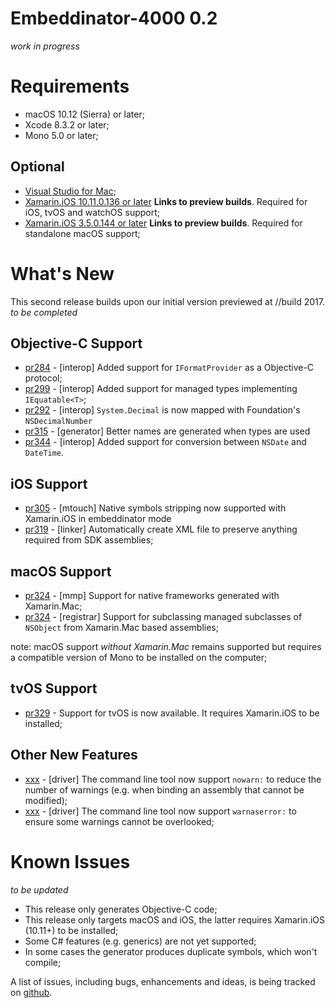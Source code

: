 # Embeddinator-4000 0.2

_work in progress_


Requirements
============

* macOS 10.12 (Sierra) or later;
* Xcode 8.3.2 or later;
* Mono 5.0 or later;

Optional
--------

* [Visual Studio for Mac](https://www.visualstudio.com/vs/visual-studio-mac/);
* [Xamarin.iOS 10.11.0.136 or later](https://jenkins.mono-project.com/view/Xamarin.MaciOS/job/xamarin-macios-builds-master/) **Links to preview builds**. Required for iOS, tvOS and watchOS support;
* [Xamarin.iOS 3.5.0.144 or later](https://jenkins.mono-project.com/view/Xamarin.MaciOS/job/xamarin-macios-builds-master/) **Links to preview builds**. Required for standalone macOS support;


What's New
==========

This second release builds upon our initial version previewed at //build 2017.
_to be completed_

Objective-C Support
-------------------

* [pr284](https://github.com/mono/Embeddinator-4000/pull/284) - [interop] Added support for `IFormatProvider` as a Objective-C protocol;
* [pr299](https://github.com/mono/Embeddinator-4000/pull/299) - [interop] Added support for managed types implementing `IEquatable<T>`;
* [pr292](https://github.com/mono/Embeddinator-4000/pull/292) - [interop] `System.Decimal` is now mapped with Foundation's `NSDecimalNumber`
* [pr315](https://github.com/mono/Embeddinator-4000/pull/315) - [generator] Better names are generated when types are used
* [pr344](https://github.com/mono/Embeddinator-4000/pull/344) - [interop] Added support for conversion between `NSDate` and `DateTime`.

iOS Support
-----------

* [pr305](https://github.com/mono/Embeddinator-4000/pull/305) - [mtouch] Native symbols stripping now supported with Xamarin.iOS in embeddinator mode
* [pr319](https://github.com/mono/Embeddinator-4000/pull/319) - [linker] Automatically create XML file to preserve anything required from SDK assemblies;

macOS Support
-------------

* [pr324](https://github.com/mono/Embeddinator-4000/pull/324) - [mmp] Support for native frameworks generated with Xamarin.Mac;
* [pr324](https://github.com/mono/Embeddinator-4000/pull/324) - [registrar] Support for subclassing managed subclasses of `NSObject` from Xamarin.Mac based assemblies;

note: macOS support _without Xamarin.Mac_ remains supported but requires a compatible version of Mono to be installed on the computer;

tvOS Support
------------

* [pr329](https://github.com/mono/Embeddinator-4000/pull/329) - Support for tvOS is now available. It requires Xamarin.iOS to be installed;

Other New Features
------------------

* [xxx]() - [driver] The command line tool now support `nowarn:` to reduce the number of warnings (e.g. when binding an assembly that cannot be modified);
* [xxx]() - [driver] The command line tool now support `warnaserror:` to ensure some warnings cannot be overlooked;

Known Issues
============

_to be updated_

* This release only generates Objective-C code;
* This release only targets macOS and iOS, the latter requires Xamarin.iOS (10.11+) to be installed;
* Some C# features (e.g. generics) are not yet supported;
* In some cases the generator produces duplicate symbols, which won't compile;

A list of issues, including bugs, enhancements and ideas, is being tracked on [github](https://github.com/mono/Embeddinator-4000/issues).

